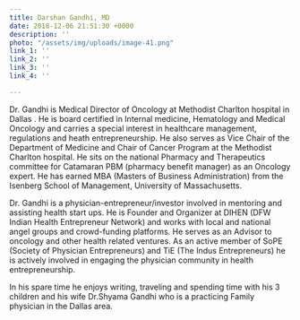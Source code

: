 ```yaml
---
title: Darshan Gandhi, MD
date: 2018-12-06 21:51:30 +0000
description: ''
photo: "/assets/img/uploads/image-41.png"
link_1: ''
link_2: ''
link_3: ''
link_4: ''

---
```

Dr. Gandhi is Medical Director of Oncology at Methodist Charlton hospital in Dallas . He is board certified in Internal medicine, Hematology and Medical Oncology and carries a special interest in healthcare management, regulations and heath entrepreneurship. He also serves as Vice Chair of the Department of Medicine and Chair of Cancer Program at the Methodist Charlton hospital. He sits on the national Pharmacy and Therapeutics committee for Catamaran PBM (pharmacy benefit manager) as an Oncology expert. He has earned MBA (Masters of Business Administration) from the Isenberg School of Management, University of Massachusetts.

Dr. Gandhi is a physician-entrepreneur/investor involved in mentoring and assisting health start ups. He is Founder and Organizer at DIHEN (DFW Indian Health Entrepreneur Network) and works with local and national angel groups and crowd-funding platforms. He serves as an Advisor to oncology and other health related ventures. As an active member of SoPE (Society of Physician Entrepreneurs) and TiE (The Indus Entrepreneurs) he is actively involved in engaging the physician community in health entrepreneurship.

In his spare time he enjoys writing, traveling and spending time with his 3 children and his wife Dr.Shyama Gandhi who is a practicing Family physician in the Dallas area.